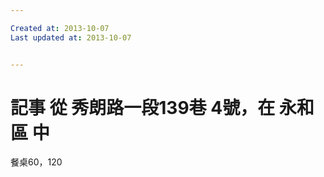 ```yaml
---

Created at: 2013-10-07
Last updated at: 2013-10-07


---
```


# 記事 從 秀朗路一段139巷 4號，在 永和區 中


餐桌60，120

